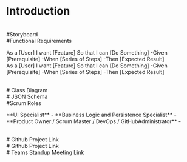 # Introduction

<br>
#Storyboard

<br>
#Functional Requirements
<p>
  As a [User]
  I want [Feature]
  So that I can [Do Something]
    -Given [Prerequisite]
    -When [Series of Steps]
    -Then [Expected Result]
  <br>
  As a [User]
  I want [Feature]
  So that I can [Do Something]
    -Given [Prerequisite]
    -When [Series of Steps]
    -Then [Expected Result]
</p>

<br>
# Class Diagram

<br>
# JSON Schema

<br>
#Scrum Roles
<p>
  **UI Specialist** - 
  **Business Logic and Persistence Specialist** - 
  **Product Owner / Scrum Master / DevOps / GitHubAdministrator** - 
</p>

<br>
# Github Project Link

<br>
# Github Project Link

<br>
# Teams Standup Meeting Link
